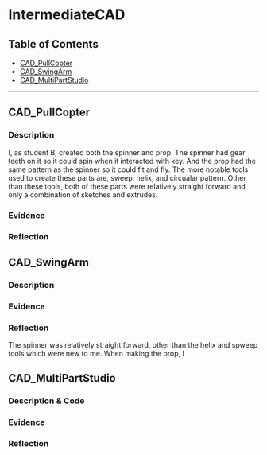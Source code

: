 # IntermediateCAD


## Table of Contents
* [CAD_PullCopter](#CAD_PullCopter)
* [CAD_SwingArm](#CAD_SwingArm)
* [CAD_MultiPartStudio](#CAD_MultiPartStudio)
---



## CAD_PullCopter

### Description
I, as student B, created both the spinner and prop. The spinner had gear teeth on it so it could spin when it interacted with key. And the prop had the same pattern as the spinner so it could fit and fly. The more notable tools used to create these parts are, sweep, helix, and circualar pattern. Other than these tools, both of these parts were relatively straight forward and only a combination of sketches and extrudes. 
### Evidence

### Reflection


## CAD_SwingArm

### Description

### Evidence

### Reflection
The spinner was relatively straight forward, other than the helix and spweep tools which were new to me. When making the prop, I 

## CAD_MultiPartStudio

### Description & Code

### Evidence

### Reflection

